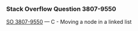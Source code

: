 ### Stack Overflow Question 3807-9550

[SO 3807-9550](http://stackoverflow.com/q/38079550) &mdash;
C - Moving a node in a linked list
